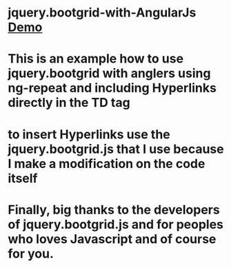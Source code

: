 # jquery.bootgrid-with-AngularJs <a  href="https://bessemfer.github.io/jquery.bootgrid-with-AngularJs/" target="_blank">Demo</a>
# This is an example how to use jquery.bootgrid with anglers using ng-repeat and including Hyperlinks  directly in the TD tag
# to insert Hyperlinks use the jquery.bootgrid.js that I use because I make a modification on the code itself
# Finally, big thanks to the developers of jquery.bootgrid.js and for peoples who loves Javascript and of course for you.
